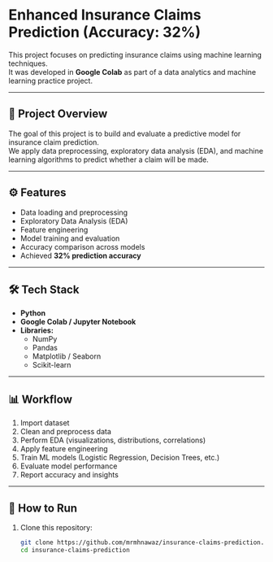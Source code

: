 # Enhanced Insurance Claims Prediction (Accuracy: 32%)

This project focuses on predicting insurance claims using machine learning techniques.  
It was developed in **Google Colab** as part of a data analytics and machine learning practice project.

---

## 📌 Project Overview
The goal of this project is to build and evaluate a predictive model for insurance claim prediction.  
We apply data preprocessing, exploratory data analysis (EDA), and machine learning algorithms to predict whether a claim will be made.

---

## ⚙️ Features
- Data loading and preprocessing
- Exploratory Data Analysis (EDA)
- Feature engineering
- Model training and evaluation
- Accuracy comparison across models
- Achieved **32% prediction accuracy**

---

## 🛠️ Tech Stack
- **Python**
- **Google Colab / Jupyter Notebook**
- **Libraries:**
  - NumPy
  - Pandas
  - Matplotlib / Seaborn
  - Scikit-learn

---

## 📊 Workflow
1. Import dataset  
2. Clean and preprocess data  
3. Perform EDA (visualizations, distributions, correlations)  
4. Apply feature engineering  
5. Train ML models (Logistic Regression, Decision Trees, etc.)  
6. Evaluate model performance  
7. Report accuracy and insights  

---

## 🚀 How to Run
1. Clone this repository:
   ```bash
   git clone https://github.com/mrmhnawaz/insurance-claims-prediction.git
   cd insurance-claims-prediction
